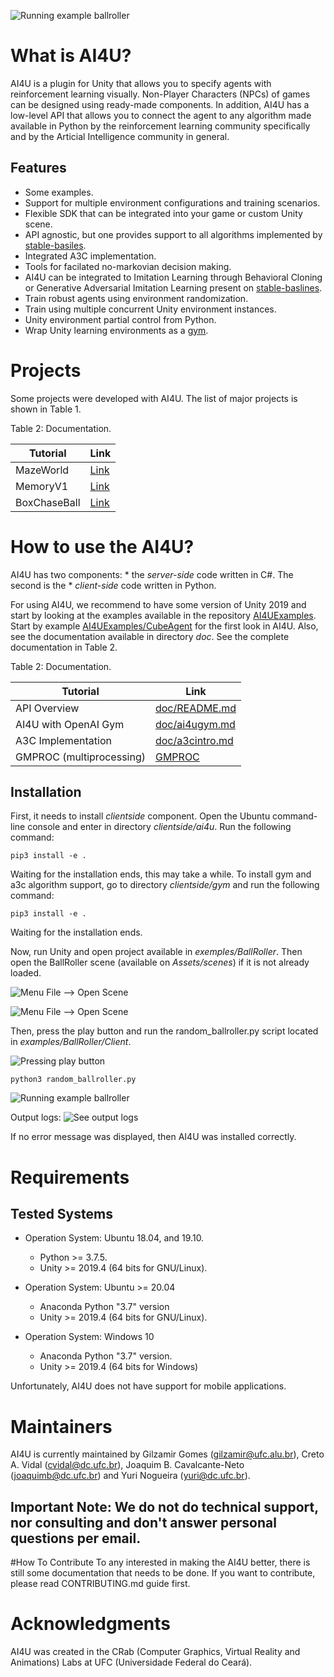 ![Running example ballroller](doc/images/AI4U1.png)

# What is AI4U?
AI4U is a plugin for Unity that allows you to specify agents with reinforcement learning visually. Non-Player Characters (NPCs) of games can be designed using ready-made components. In addition, AI4U has a low-level API that allows you to connect the agent to any algorithm made available in Python by the reinforcement learning community specifically and by the Articial Intelligence community in general.

## Features

- Some examples.
- Support for multiple environment configurations and training scenarios.
- Flexible SDK that can be integrated into your game or custom Unity scene.
- API agnostic, but one provides support to all algorithms implemented by [stable-basiles](https://github.com/hill-a/stable-baselines).
- Integrated A3C implementation.
- Tools for facilated no-markovian decision making.
- AI4U can be integrated to Imitation Learning through Behavioral Cloning or
  Generative Adversarial Imitation Learning present on [stable-baslines](https://github.com/hill-a/stable-baselines).
- Train robust agents using environment randomization.
- Train using multiple concurrent Unity environment instances.
- Unity environment partial control from Python.
- Wrap Unity learning environments as a [gym](doc/ai4ugym.md).

# Projects

Some projects were developed with AI4U. The list of major projects is shown in Table 1.

Table 2: Documentation.

| Tutorial        |                                    Link                                          |
|-----------------|---------------------------------------------------------------------------------------|
| MazeWorld    |  [Link](https://github.com/gilcoder/MazeWorldBasic)                                           |
| MemoryV1      | [Link](https://github.com/gilcoder/MemoryV1)                         |
| BoxChaseBall |  [Link](https://github.com/gilcoder/BoxChaseBall)                        |

# How to use the AI4U?
AI4U has two components:
    * the *server-side* code written in C#. The second is the
    * *client-side* code written in Python.

For using AI4U, we recommend to have some version of Unity 2019 and start by looking at the examples available in the repository [AI4UExamples](https://github.com/gilcoder/AI4U). Start by example [AI4UExamples/CubeAgent](https://github.com/gilcoder/AI4UExamples/CubeAgent) for the first look in AI4U. Also, see the documentation available in directory *doc*. See the complete documentation in Table 2.

Table 2: Documentation.

| Tutorial        |                                    Link                                          |
|-----------------|---------------------------------------------------------------------------------------|
| API Overview    |  [doc/README.md](doc/README.md)                                           |
| AI4U with OpenAI Gym      | [doc/ai4ugym.md](doc/ai4ugym.md)                         |
| A3C Implementation     |  [doc/a3cintro.md](doc/a3cintro.md)                        |
| GMPROC (multiprocessing) | [GMPROC](clientside/ai4u/ai4u/gmproc/README.md)

## Installation
First, it needs to install *clientside* component. Open the Ubuntu command-line console and enter in directory *clientside/ai4u*. Run the following command:

```
pip3 install -e .
```

Waiting for the installation ends, this may take a while. To install gym and a3c algorithm support, go to directory *clientside/gym* and run the following command:

```
pip3 install -e .
```

Waiting for the installation ends.

Now, run Unity and open project available in *exemples/BallRoller*.  Then open the BallRoller scene (available on *Assets/scenes*) if it is not already loaded.

![Menu File --> Open Scene ](doc/images/openscene.PNG)


![Menu File --> Open Scene ](doc/images/scenesmarked.PNG)

Then, press the play button and run the random_ballroller.py script located in *examples/BallRoller/Client*.

![Pressing play button](doc/images/ballrollerplay.PNG)

```
python3 random_ballroller.py
```

![Running example ballroller](doc/images/ballrollerexec.PNG)

Output logs:
![See output logs ](doc/images/ballrollerlog.PNG)

If no error message was displayed, then AI4U was installed correctly.

# Requirements

Tested Systems
----------

- Operation System: Ubuntu 18.04, and 19.10.
     * Python >= 3.7.5.
     * Unity >= 2019.4 (64 bits for GNU/Linux).

- Operation System: Ubuntu >= 20.04
    * Anaconda Python "3.7" version
    * Unity >= 2019.4 (64 bits for GNU/Linux).

- Operation System: Windows 10
    * Anaconda Python "3.7" version.
    * Unity >= 2019.4 (64 bits for Windows)

Unfortunately, AI4U does not have support for mobile applications.

# Maintainers
AI4U is currently maintained by Gilzamir Gomes (gilzamir@ufc.alu.br), Creto A. Vidal (cvidal@dc.ufc.br), Joaquim B. Cavalcante-Neto (joaquimb@dc.ufc.br) and Yuri Nogueira (yuri@dc.ufc.br).

## Important Note: We do not do technical support, nor consulting and don't answer personal questions per email.

#How To Contribute
To any interested in making the AI4U better, there is still some documentation that needs to be done. If you want to contribute, please read CONTRIBUTING.md guide first.

# Acknowledgments
AI4U was created in the CRab (Computer Graphics, Virtual Reality and Animations) Labs at UFC (Universidade Federal do Ceará).
